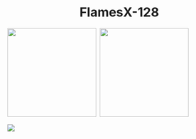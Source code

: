 <h1 align="center"> FlamesX-128 </h1>

<img src="https://github-readme-stats.vercel.app/api?username=FlamesX-128&show_icons=true&theme=radical" widht="150" height="200"> ‍ ‍ ‍ ‍ ‍<img src="https://github-readme-stats.vercel.app/api/top-langs/?username=FlamesX-128&theme=radical" widht="150" height="200">

<img src="https://komarev.com/ghpvc/?username=FlamesX-128">

<!--
**FlamesX-128/FlamesX-128** is a ✨ _special_ ✨ repository because its `README.md` (this file) appears on your GitHub profile.

Here are some ideas to get you started:

- 🔭 I’m currently working on ...
- 🌱 I’m currently learning ...
- 👯 I’m looking to collaborate on ...
- 🤔 I’m looking for help with ...
- 💬 Ask me about ...
- 📫 How to reach me: ...
- 😄 Pronouns: ...
- ⚡ Fun fact: ...
-->
